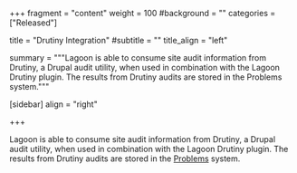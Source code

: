 +++
fragment = "content"
weight = 100
#background = ""
categories = ["Released"]

title = "Drutiny Integration"
#subtitle = ""
title_align = "left"

summary = """Lagoon is able to consume site audit information from Drutiny, a Drupal audit utility, when used in combination with the Lagoon Drutiny plugin. The results from Drutiny audits are stored in the Problems system."""

[sidebar]
  align = "right"

+++

Lagoon is able to consume site audit information from Drutiny, a Drupal audit utility, when used in combination with the Lagoon Drutiny plugin. The results from Drutiny audits are stored in the [Problems](./problems) system.
